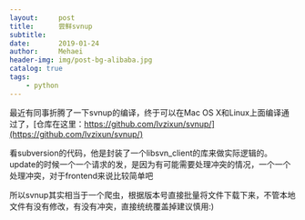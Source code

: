 ```yaml
---
layout:     post
title:      尝鲜svnup
subtitle:   
date:       2019-01-24
author:     Mehaei
header-img: img/post-bg-alibaba.jpg
catalog: true
tags:
    - python
---
```

最近有同事折腾了一下svnup的编译，终于可以在Mac OS X和Linux上面编译通过了，[仓库在这里：https://github.com/lvzixun/svnup/](https://github.com/lvzixun/svnup/)

看subversion的代码，他是封装了一个libsvn_client的库来做实际逻辑的。update的时候一个一个请求的发，是因为有可能需要处理冲突的情况，一个一个处理冲突，对于frontend来说比较简单吧

所以svnup其实相当于一个爬虫，根据版本号直接批量将文件下载下来，不管本地文件有没有修改，有没有冲突，直接统统覆盖掉建议慎用:)
